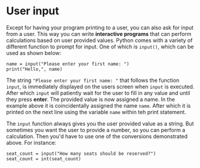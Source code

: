 # User input

Except for having your program printing to a user, you can also ask for input from a user. This way you can write **interactive programs** that can perform calculations based on user provided values. Python comes with a variety of different function to prompt for input. One of which is `input()`, which can be used as shown below:

    name = input("Please enter your first name: ")
    print("Hello,", name)


The string `"Please enter your first name: "` that follows the function `input`, is immediately displayed on the users screen when `input` is executed. After which `input` will patiently wait for the user to fill in any value and until they press **enter**. The provided value is now assigned a name. In the example above it is coincidentally assigned the name `name`. After which it is printed on the next line using the variable `name` within teh print statement.

The `input` function always gives you the user provided value as a string. But sometimes you want the user to provide a number, so you can perform a calculation. Then you'd have to use one of the conversions demonstrated above. For instance:

    seat_count = input("How many seats should be reserved?")
    seat_count = int(seat_count)
